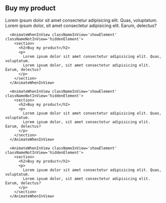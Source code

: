 <PageContainer />
      <AnimateWhenInView classNameInView='showElement' classNameNotInView='hiddenElement'>
        <section>
          <h2>Buy my product</h2>
          <p>
            Lorem ipsum dolor sit amet consectetur adipisicing elit. Quas, voluptatum.
            Lorem ipsum dolor, sit amet consectetur adipisicing elit. Earum, delectus?
          </p>
        </section>
      </AnimateWhenInView>

      <AnimateWhenInView classNameInView='showElement' classNameNotInView='hiddenElement'>
        <section>
          <h2>Buy my product</h2>
          <p>
            Lorem ipsum dolor sit amet consectetur adipisicing elit. Quas, voluptatum.
            Lorem ipsum dolor, sit amet consectetur adipisicing elit. Earum, delectus?
          </p>
        </section>
      </AnimateWhenInView>

      <AnimateWhenInView classNameInView='showElement' classNameNotInView='hiddenElement'>
        <section>
          <h2>Buy my product</h2>
          <p>
            Lorem ipsum dolor sit amet consectetur adipisicing elit. Quas, voluptatum.
            Lorem ipsum dolor, sit amet consectetur adipisicing elit. Earum, delectus?
          </p>
        </section>
      </AnimateWhenInView>

      <AnimateWhenInView classNameInView='showElement' classNameNotInView='hiddenElement'>
        <section>
          <h2>Buy my product</h2>
          <p>
            Lorem ipsum dolor sit amet consectetur adipisicing elit. Quas, voluptatum.
            Lorem ipsum dolor, sit amet consectetur adipisicing elit. Earum, delectus?
          </p>
        </section>
      </AnimateWhenInView>